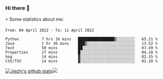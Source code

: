 ### Hi there 👋

⚡ Some statistics about me:


<!--START_SECTION:waka-->

```text
From: 04 April 2022 - To: 11 April 2022

Python          7 hrs 16 mins   ████████████████▒░░░░░░░░   65.21 %
Java            1 hr 30 mins    ███▒░░░░░░░░░░░░░░░░░░░░░   13.52 %
Text            50 mins         ██░░░░░░░░░░░░░░░░░░░░░░░   07.49 %
Properties      27 mins         █░░░░░░░░░░░░░░░░░░░░░░░░   04.18 %
hog             14 mins         ▓░░░░░░░░░░░░░░░░░░░░░░░░   02.15 %
CSV/TSV         14 mins         ▓░░░░░░░░░░░░░░░░░░░░░░░░   02.10 %
```

<!--END_SECTION:waka-->





[![Jiezhi's github stats](https://github-readme-stats.vercel.app/api?username=Jiezhi&show_icons=true)](https://github.com/Jiezhi/github-readme-stats)[![](https://stats.justsong.cn/api/leetcode/?username=Jiezhi)](https://leetcode.com/Jiezhi/) 
<!--
[![Top Langs](https://github-readme-stats.vercel.app/api/top-langs/?username=Jiezhi&hide=javascript,html)](https://github.com/Jiezhi/github-readme-stats)

**Jiezhi/Jiezhi** is a ✨ _special_ ✨ repository because its `README.md` (this file) appears on your GitHub profile.

Here are some ideas to get you started:

- 🔭 I’m currently working on ...
- 🌱 I’m currently learning ...
- 👯 I’m looking to collaborate on ...
- 🤔 I’m looking for help with ...
- 💬 Ask me about ...
- 📫 How to reach me: ...
- 😄 Pronouns: ...
- ⚡ Fun fact: ...
-->

